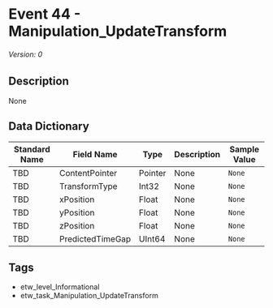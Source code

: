 # Event 44 - Manipulation_UpdateTransform
###### Version: 0

## Description
None

## Data Dictionary
|Standard Name|Field Name|Type|Description|Sample Value|
|---|---|---|---|---|
|TBD|ContentPointer|Pointer|None|`None`|
|TBD|TransformType|Int32|None|`None`|
|TBD|xPosition|Float|None|`None`|
|TBD|yPosition|Float|None|`None`|
|TBD|zPosition|Float|None|`None`|
|TBD|PredictedTimeGap|UInt64|None|`None`|

## Tags
* etw_level_Informational
* etw_task_Manipulation_UpdateTransform
